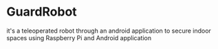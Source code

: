 # GuardRobot
it's  a teleoperated  robot through an android application to secure indoor spaces  using Raspberry Pi and Android application
